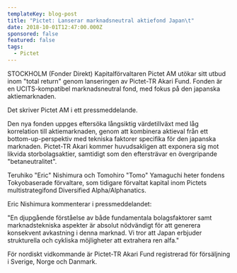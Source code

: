 ```yaml
---
templateKey: blog-post
title: "Pictet: Lanserar marknadsneutral aktiefond Japan\t"
date: 2018-10-01T12:47:00.000Z
sponsored: false
featured: false
tags:
  - Pictet
---
```

STOCKHOLM (Fonder Direkt) Kapitalförvaltaren Pictet AM utökar sitt utbud inom "total return" genom lanseringen av Pictet-TR Akari Fund. Fonden är en UCITS-kompatibel marknadsneutral fond, med fokus på den japanska aktiemarknaden. 

Det skriver Pictet AM i ett pressmeddelande.

Den nya fonden uppges eftersöka långsiktig värdetillväxt med låg korrelation till aktiemarknaden, genom att kombinera aktieval från ett bottom-up-perspektiv med tekniska faktorer specifika för den japanska marknaden. Pictet-TR Akari kommer huvudsakligen att exponera sig mot likvida storbolagsaktier, samtidigt som den eftersträvar en övergripande "betaneutralitet". 

Teruhiko "Eric" Nishimura och Tomohiro "Tomo" Yamaguchi heter fondens Tokyobaserade förvaltare, som tidigare förvaltat kapital inom Pictets multistrategifond Diversified Alpha/Alphanatics.

Eric Nishimura kommenterar i pressmeddelandet:

"En djupgående förståelse av både fundamentala bolagsfaktorer samt marknadstekniska aspekter är absolut nödvändigt för att generera konsekvent avkastning i denna marknad. Vi tror att Japan erbjuder strukturella och cykliska möjligheter att extrahera ren alfa."

För nordiskt vidkommande är Pictet-TR Akari Fund registrerad för försäljning i Sverige, Norge och Danmark.
